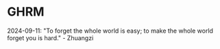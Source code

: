# GHRM

2024-09-11: "To forget the whole world is easy; to make the whole world forget you is hard." - Zhuangzi